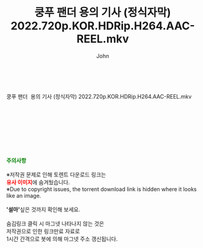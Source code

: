 ﻿---
layout: post
title:  "쿵푸 팬더 용의 기사 (정식자막) 2022.720p.KOR.HDRip.H264.AAC-REEL.mkv"
author: John
categories: [ 영화 ]
tags: [  ]
image:  
description: "쿵푸 팬더 용의 기사 (정식자막) 2022.720p.KOR.HDRip.H264.AAC-REEL.mkv torrent 정보 공유"
toc: true
toc_sticky: true
---

<br>
<div class="view-img">
<a class="view_image" href="https://torrentmobile59.com/bbs/view_image.php?fn=%2Fdata%2Ffile%2Fmovie%2F2041236355_SZnsETKJ_70208c6141071c0c914fa3fd293281ad17699d90.jpg" target="_blank"><img alt="" class="img-tag" content="https://torrentmobile59.com/data/file/movie/2041236355_SZnsETKJ_70208c6141071c0c914fa3fd293281ad17699d90.jpg" itemprop="image" src="https://torrentmobile59.com/data/file/movie/2041236355_SZnsETKJ_70208c6141071c0c914fa3fd293281ad17699d90.jpg"/></a></div><div class="view-content" itemprop="description">
<p>쿵푸 팬더  용의 기사 (정식자막) 2022.720p.KOR.HDRip.H264.AAC-REEL.mkv<br/></p> </div>
    
<br><br><br><br><br><br><br>
<p data-ke-size="size16"><b><span style="color: green;">주의사항</span></b><br /><br />※저작권 문제로 인해 토렌트 다운로드 링크는<br /><b><span style="color: red;">유사 이미지</span></b>에 숨겨뒀습니다.<br />※Due to copyright issues, the torrent download link is hidden where it looks like an image.<br /><br /><b>'설마'</b>싶은 것까지 확인해 보세요.<br /><br />숨김링크 클릭 시 마그넷 나타나지 않는 것은<br />저작권으로 인한 링크만료 자료로<br />1시간 간격으로 봇에 의해 마그넷 주소 갱신됩니다.</p>

